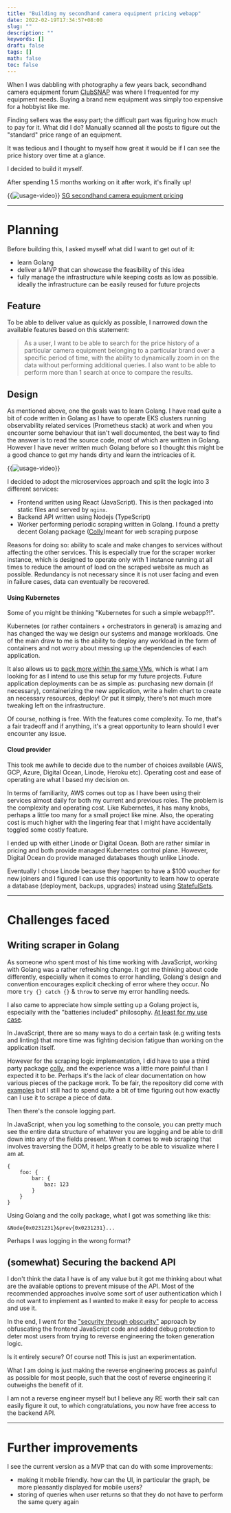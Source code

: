 ```yaml
---
title: "Building my secondhand camera equipment pricing webapp"
date: 2022-02-19T17:34:57+08:00
slug: ""
description: ""
keywords: []
draft: false
tags: []
math: false
toc: false
---
```


When I was dabbling with photography a few years back, secondhand camera equipment forum [ClubSNAP](https://www.clubsnap.com/) was where I frequented for my equipment needs. Buying a brand new equipment was simply too expensive for a hobbyist like me.

Finding sellers was the easy part; the difficult part was figuring how much to pay for it. What did I do? Manually scanned all the posts to figure out the "standard" price range of an equipment. 

It was tedious and I thought to myself how great it would be if I can see the price history over time at a glance.

I decided to build it myself.

After spending 1.5 months working on it after work, it's finally up!

{{<image src="./sgcameraprice-usage.webp" alt="usage-video" position="center" >}}
[SG secondhand camera equipment pricing](https://sgcameraprice.xyz/)

---

# Planning

Before building this, I asked myself what did I want to get out of it:
* learn Golang
* deliver a MVP that can showcase the feasibility of this idea
* fully manage the infrastructure while keeping costs as low as possible. ideally the infrastructure can be easily reused for future projects

## Feature

To be able to deliver value as quickly as possible, I narrowed down the available features based on this statement:
> As a user, I want to be able to search for the price history of a particular camera equipment belonging to a particular brand over a specific period of time, with the ability to dynamically zoom in on the data without performing additional queries. I also want to be able to perform more than 1 search at once to compare the results.

## Design

As mentioned above, one the goals was to learn Golang. I have read quite a bit of code written in Golang as I have to operate EKS clusters running observability related services (Prometheus stack) at work and when you encounter some behaviour that isn't well documented, the best way to find the answer is to read the source code, most of which are written in Golang. However I have never written much Golang before so I thought this might be a good chance to get my hands dirty and learn the intricacies of it.

{{<image src="./architecture.png" alt="usage-video" position="center" >}}

I decided to adopt the microservices approach and split the logic into 3 different services:
* Frontend written using React (JavaScript). This is then packaged into static files and served by `nginx`.
* Backend API written using Nodejs (TypeScript)
* Worker performing periodic scraping written in Golang. I found a pretty decent Golang package ([Colly](https://github.com/gocolly/colly))meant for web scraping purpose 

Reasons for doing so: ability to scale and make changes to services without affecting the other services. This is especially true for the scraper worker instance, which is designed to operate only with 1 instance running at all times to reduce the amount of load on the scraped website as much as possible. Redundancy is not necessary since it is not user facing and even in failure cases, data can eventually be recovered.

#### Using Kubernetes
Some of you might be thinking "Kubernetes for such a simple webapp?!".

Kubernetes (or rather containers + orchestrators in general) is amazing and has changed the way we design our systems and manage workloads. One of the main draw to me is the ability to deploy any workload in the form of containers and not worry about messing up the dependencies of each application. 

It also allows us to [pack more within the same VMs](https://kubernetespodcast.com/episode/063-economics-of-kubernetes/), which is what I am looking for as I intend to use this setup for my future projects. Future application deployments can be as simple as: purchasing new domain (if necessary), containerizing the new application, write a helm chart to create an necessary resources, deploy! Or put it simply, there's not much more tweaking left on the infrastructure. 

Of course, nothing is free. With the features come complexity. To me, that's a fair tradeoff and if anything, it's a great opportunity to learn should I ever encounter any issue.

#### Cloud provider

This took me awhile to decide due to the number of choices available (AWS, GCP, Azure, Digital Ocean, Linode, Heroku etc). Operating cost and ease of operating are what I based my decision on.

In terms of familiarity, AWS comes out top as I have been using their services almost daily for both my current and previous roles. The problem is the complexity and operating cost. Like Kubernetes, it has many knobs, perhaps a little too many for a small project like mine. Also, the operating cost is much higher with the lingering fear that I might have accidentally toggled some costly feature.

I ended up with either Linode or Digital Ocean. Both are rather similar in pricing and both provide managed Kubernetes control plane. However, Digital Ocean do provide managed databases though unlike Linode.

Eventually I chose Linode because they happen to have a $100 voucher for new joiners and I figured I can use this opportunity to learn how to operate a database (deployment, backups, upgrades) instead using [StatefulSets](https://kubernetes.io/docs/concepts/workloads/controllers/statefulset/).

---

# Challenges faced

## Writing scraper in Golang

As someone who spent most of his time working with JavaScript, working with Golang was a rather refreshing change. It got me thinking about code differently, especially when it comes to error handling, Golang's design and convention encourages explicit checking of error where they occur. No more `try {} catch {}` & `throw` to serve my error handling needs.

I also came to appreciate how simple setting up a Golang project is, especially with the "batteries included" philosophy. [At least for my use case](https://yolken.net/blog/golang-batteries-not-included).  

In JavaScript, there are so many ways to do a certain task (e.g writing tests and linting) that more time was fighting decision fatigue than working on the application itself.

However for the scraping logic implementation, I did have to use a third party package [colly](https://github.com/gocolly/colly), and the experience was a little more painful than I expected it to be. Perhaps it's the lack of clear documentation on how various pieces of the package work. To be fair, the repository did come with [examples](https://github.com/gocolly/colly/tree/master/_examples) but I still had to spend quite a bit of time figuring out how exactly can I use it to scrape a piece of data.

Then there's the console logging part.

In JavaScript, when you log something to the console, you can pretty much see the entire data structure of whatever you are logging and be able to drill down into any of the fields present. When it comes to web scraping that involves traversing the DOM, it helps greatly to be able to visualize where I am at.
```
{
    foo: {
        bar: {
            baz: 123
        }
    }
}
```

Using Golang and the colly package, what I got was something like this:
```
&Node{0x0231231}&prev{0x0231231}...
```

Perhaps I was logging in the wrong format?

## (somewhat) Securing the backend API

I don't think the data I have is of any value but it got me thinking about what are the available options to prevent misuse of the API. Most of the recommended approaches involve some sort of user authentication which I do not want to implement as I wanted to make it easy for people to access and use it.

In the end, I went for the ["security through obscurity"](https://securitytrails.com/blog/security-through-obscurity) approach by obfuscating the frontend JavaScript code and added debug protection to deter most users from trying to reverse engineering the token generation logic.

Is it entirely secure? Of course not! This is just an experimentation.

What I am doing is just making the reverse engineering process as painful as possible for most people, such that the cost of reverse engineering it outweighs the benefit of it.

I am not a reverse engineer myself but I believe any RE worth their salt can easily figure it out, to which congratulations, you now have free access to the backend API.

---

# Further improvements

I see the current version as a MVP that can do with some improvements:
* making it mobile friendly. how can the UI, in particular the graph, be more pleasantly displayed for mobile users?
* storing of queries when user returns so that they do not have to perform the same query again